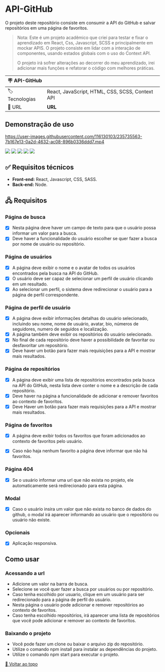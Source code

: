 <div  id='top' >

# API-GitHub

</div>

O projeto deste repositório consiste em consumir a API do GitHub e salvar repositórios em uma página de favoritos.

> Nota: Este é um projeto acadêmico que criei para testar e fixar o aprendizado em React, Css, Javascript, SCSS e principalmente em mockar APIS. O projeto consiste em lidar com a interação de componentes, usando estados globais com o uso do Context API.
>
> O projeto irá sofrer alterações ao decorrer do meu aprendizado, irei adicionar mais funções e refatorar o código com melhores práticas.

| 🪧 API-GitHub |     |
| -------------- | --- |
| 🏷️ Tecnologias | React, JavaScript, HTML, CSS, SCSS, Context API|
| 🚀 URL         | **URL** |

## Demonstração de uso

https://user-images.githubusercontent.com/116130103/235735563-7b167e13-0a2d-4632-ac08-896b0336ddd7.mp4
>
<div>
<img src="https://img.shields.io/badge/React-20232A?style=for-the-badge&logo=react&logoColor=61DAFB"/>
<img src="https://img.shields.io/badge/JavaScript-F7DF1E?style=for-the-badge&logo=javascript&logoColor=black"/>
<img src="https://img.shields.io/badge/CSS3-1572B6?style=for-the-badge&logo=css3&logoColor=white"/>
<img src="https://img.shields.io/badge/Sass-CC6699?style=for-the-badge&logo=sass&logoColor=white"/>
<img src="https://img.shields.io/badge/HTML5-E34F26?style=for-the-badge&logo=html5&logoColor=white"/>
</div>




## ✅ Requisitos técnicos

- **Front-end:** React, Javascript, CSS, SASS.
- **Back-end:** Node.

## 🖧 Requisitos

### Página de busca
- [x] Nesta página deve haver um campo de texto para que o usuário possa informar um valor para a busca.
- [x] Deve haver a funcionalidade do usuário escolher se quer fazer a busca por nome de usuário ou repositório.

### Página de usuários
- [x] A página deve exibir o nome e o avatar de todos os usuários encontrados pela busca na API do GitHub.
- [x] O usuário deve ser capaz de selecionar um perfil de usuário clicando em um resultado.
- [x] Ao selecionar um perfil, o sistema deve redirecionar o usuário para a página de perfil correspondente.

### Página de perfil de usuário
- [x] A página deve exibir informações detalhas do usuário selecionado, incluindo seu nome, nome de usuário, avatar, bio, números de seguidores, numero de seguidos e localização.
- [x] A página também deve exibir os repositórios do usuário selecionado.
- [x] No final de cada repositório deve haver a possibilidade de favoritar ou desfavoritar um repositório.
- [x] Deve haver um botão para fazer mais requisições para a API e mostrar mais resultados.

### Página de repositórios 
- [x] A página deve exibir uma lista de repositórios encontrados pela busca na API do GitHub, nesta lista deve conter o nome e a descrição de cada repositório.
- [x] Deve haver na página a funcionalidade de adicionar e remover favoritos ao contexto de favoritos.
- [x] Deve Haver um botão para fazer mais requisições para a API e mostrar mais resultados.

### Página de favoritos
- [x] A página deve exibir todos os favoritos que foram adicionados ao contexto de favoritos pelo usuário.
- [x] Caso não haja nenhum favorito a página deve informar que não há favoritos.


### Página 404
- [x] Se o usuário informar uma url que não exista no projeto, ele automaticamente será redirecionado para esta página.

### Modal
- [x] Caso o usuário insira um valor que não exista no banco de dados do github, o modal irá aparecer informando ao usuário que o repositório ou usuário não existe.

### Opcionais

- [x] Aplicação responsiva.

## Como usar

### Acessando a url

- Adicione um valor na barra de busca.
- Selecione se você quer fazer a busca por usuários ou por repositório.
- Caso tenha escolhido por usuario, clique em um usuário para ser redirecionado para a página de perfil do usuário.
- Nesta página o usuário pode adicionar e remover repositórios ao contexto de favoritos.
- Caso tenha escolhido repositórios, irá aparecer uma lista de repositórios que você pode adicionar e remover ao contexto de favoritos.

### Baixando o projeto

- Você pode fazer um clone ou baixar o arquivo zip do repositório.
- Utilize o comando npm install para instalar as dependências do projeto.
- Utilize o comando npm start para executar o projeto.

<a href='#top'>🔼 Voltar ao topo</a>
